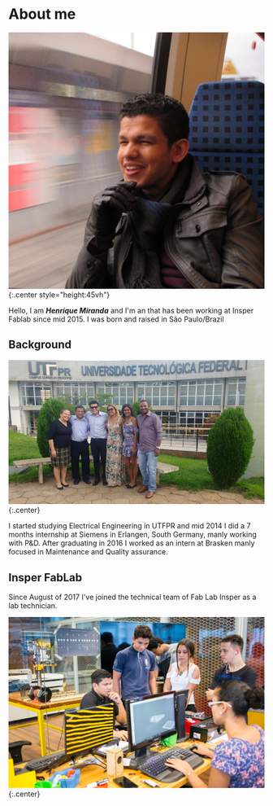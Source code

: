 # About me

![](imgs/profile.jpg){:.center style="height:45vh"}

Hello, I am ***Henrique Miranda*** and I'm an that has been working at Insper Fablab since mid 2015. I was born and raised in São Paulo/Brazil 

## Background

![](imgs/UTFPR.jpg){:.center}

 I started studying Electrical Engineering in UTFPR and mid 2014 I did a 7 months internship at Siemens in Erlangen, South Germany, manly working with P&D.
 After graduating in 2016 I worked as an intern at Brasken manly focused in Maintenance and Quality assurance.

## Insper FabLab

Since August of 2017 I've joined the technical team of Fab Lab Insper as a lab technician.

![](imgs/fablab.jpg){:.center}
